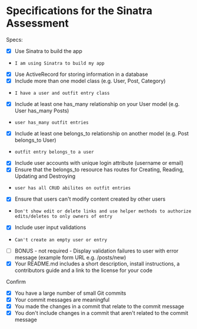 # Specifications for the Sinatra Assessment

Specs:
- [x] Use Sinatra to build the app
-     I am using Sinatra to build my app
- [x] Use ActiveRecord for storing information in a database
- [x] Include more than one model class (e.g. User, Post, Category)
-     I have a user and outfit entry class
- [x] Include at least one has_many relationship on your User model (e.g. User has_many Posts)
-     user has_many outfit entries
- [x] Include at least one belongs_to relationship on another model (e.g. Post belongs_to User)
-     outfit entry belongs_to a user
- [x] Include user accounts with unique login attribute (username or email)
- [x] Ensure that the belongs_to resource has routes for Creating, Reading, Updating and Destroying
-     user has all CRUD abilites on outfit entries
- [x] Ensure that users can't modify content created by other users
-     Don't show edit or delete links and use helper methods to authorize edits/deletes to only owners of entry
- [x] Include user input validations
-     Can't create an empty user or entry
- [ ] BONUS - not required - Display validation failures to user with error message (example form URL e.g. /posts/new)
- [x] Your README.md includes a short description, install instructions, a contributors guide and a link to the license for your code

Confirm
- [x] You have a large number of small Git commits
- [x] Your commit messages are meaningful
- [x] You made the changes in a commit that relate to the commit message
- [x] You don't include changes in a commit that aren't related to the commit message